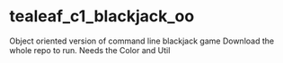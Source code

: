 tealeaf_c1_blackjack_oo
=======================

Object oriented version of command line blackjack game
Download the whole repo to run. Needs the Color and Util 
